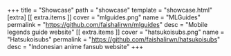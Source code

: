 +++
title = "Showcase"
path = "showcase"
template = "showcase.html"
[extra]
[[ extra.items ]]
    cover = "mlguides.png"
    name = "MLGuides"
    permalink = "https://github.com/faishalirwn/mlguides"
    desc = "Mobile legends guide website"
[[ extra.items ]]
    cover = "hatsukoisubs.png"
    name = "Hatsukoisubs"
    permalink = "https://github.com/faishalirwn/hatsukoisubs"
    desc = "Indonesian anime fansub website"
+++